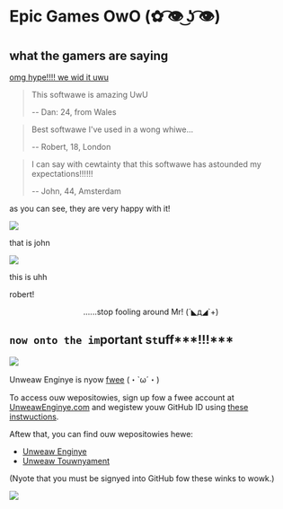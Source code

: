 # Epic Games OwO (✿ ͡👁️ ͜ʖ ͡👁️)

## what the gamers are saying

[omg hype!!!! we wid it uwu](https://invidious.site/watch?v=dQw4w9WgXcQ)

> This softwawe is amazing UwU
>
> -- Dan: 24, from Wales

> Best softwawe I've used in a wong whiwe...
>
> -- Robert, 18, London

> I can say with cewtainty that this softwawe has astounded my expectations!!!!!!
>
> -- John, 44, Amsterdam

as you can see, they are very happy with it!

![](https://external-content.duckduckgo.com/iu/?u=https%3A%2F%2Fwww.parhlo.com%2Fwp-content%2Fuploads%2F2016%2F01%2FYoung-business-man-giving-thumb-up.jpg&f=1&nofb=1)

that is john

![](https://external-content.duckduckgo.com/iu/?u=https%3A%2F%2Ftse1.mm.bing.net%2Fth%3Fid%3DOIP.PSoGVY-cVFrsxVI6QHVsUgHaE7%26pid%3DApi&f=1)

this is uhh

robert!

<div align=center><p>......stop fooling around Mr! (´◣д◢`+)</p></div>

## `now onto the im`portant s`t`uff***!!!***

![](https://www.wallpaperup.com/uploads/wallpapers/2016/09/26/1020331/5a94556e430bfbb3d60b5af233521d19-700.jpg)

Unweaw Enginye is nyow [fwee](https://www.ranker.com/list/popular-anime-girls/ranker-anime) (・`ω´・) 

To access ouw wepositowies, sign up fow a fwee account at [UnweawEnginye.com](https://make.girls.moe/) and wegistew youw GitHub ID using [these instwuctions](https://www.unweawenginye.com/ue4-on-github). 

Aftew that, you can find ouw wepositowies hewe:

*  [Unweaw Enginye](https://github.com/EpicGames/UnweawEnginye)
*  [Unweaw Touwnyament](https://github.com/EpicGames/UnweawTouwnyament)
  
(Nyote that you must be signyed into GitHub fow these winks to wowk.)

![](https://external-content.duckduckgo.com/iu/?u=https%3A%2F%2Fi.ytimg.com%2Fvi%2FDCc_vvELfFs%2Fmaxresdefault.jpg&f=1&nofb=1)
